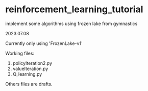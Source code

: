 # reinforcement_learning_tutorial
implement some algorithms using frozen lake from gymnastics

2023.07.08

Currently only using 'FrozenLake-v1'

Working files:
1. policyIteration2.py
2. valueIteration.py
3. Q_learning.py

Others files are drafts.